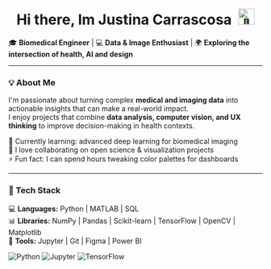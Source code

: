 <h1 align="center">
  Hi there, Im Justina Carrascosa&nbsp;
  <img src="https://media.giphy.com/media/hvRJCLFzcasrR4ia7z/giphy.gif" alt="👋" width="32" height="32" loading="lazy">
</h1>



🎓 **Biomedical Engineer** | 💻 **Data & Image Enthusiast** | 🌍 **Exploring the intersection of health, AI and design**

---

### 💡 About Me  
I'm passionate about turning complex **medical and imaging data** into actionable insights that can make a real-world impact.  
I enjoy projects that combine **data analysis, computer vision, and UX thinking** to improve decision-making in health contexts.  

🧠 Currently learning: advanced deep learning for biomedical imaging  
💬 I love collaborating on open science & visualization projects  
⚡ Fun fact: I can spend hours tweaking color palettes for dashboards  

---

### 🧰 Tech Stack  
💻 **Languages:** Python | MATLAB | SQL  
📊 **Libraries:** NumPy | Pandas | Scikit-learn | TensorFlow | OpenCV | Matplotlib  
🧩 **Tools:** Jupyter | Git | Figma | Power BI  

![Python](https://img.shields.io/badge/Python-3.9-blue?logo=python)
![Jupyter](https://img.shields.io/badge/Jupyter-Notebook-orange?logo=jupyter)
![TensorFlow](https://img.shields.io/badge/TensorFlow-ML-red?logo=tensorflow)
